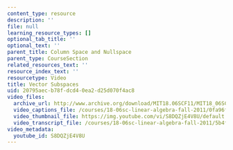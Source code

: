 ```yaml
---
content_type: resource
description: ''
file: null
learning_resource_types: []
optional_tab_title: ''
optional_text: ''
parent_title: Column Space and Nullspace
parent_type: CourseSection
related_resources_text: ''
resource_index_text: ''
resourcetype: Video
title: Vector Subspaces
uid: 20795aec-b78f-dcd4-0ea2-d25d070f4ac8
video_files:
  archive_url: http://www.archive.org/download/MIT18.06SCF11/MIT18_06SC_110711_N2_300k.mp4
  video_captions_file: /courses/18-06sc-linear-algebra-fall-2011/0fa96f819581540998577165819872a9_S8DQZjE4V8U.vtt
  video_thumbnail_file: https://img.youtube.com/vi/S8DQZjE4V8U/default.jpg
  video_transcript_file: /courses/18-06sc-linear-algebra-fall-2011/5b4f1c3c69b84147c351605c67c05b2b_S8DQZjE4V8U.pdf
video_metadata:
  youtube_id: S8DQZjE4V8U
---
```

